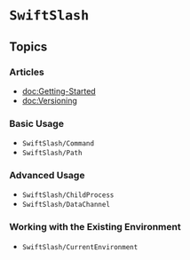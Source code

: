 # ``SwiftSlash``

## Topics

### Articles

- <doc:Getting-Started>
- <doc:Versioning>

### Basic Usage

- ``SwiftSlash/Command``
- ``SwiftSlash/Path``

### Advanced Usage

- ``SwiftSlash/ChildProcess``
- ``SwiftSlash/DataChannel``

### Working with the Existing Environment

- ``SwiftSlash/CurrentEnvironment``
